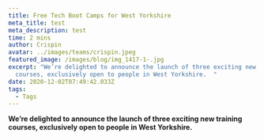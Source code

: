 ```yaml
---
title: Free Tech Boot Camps for West Yorkshire
meta_title: test
meta_description: test
time: 2 mins
author: Crispin
avatar: ../images/teams/crispin.jpeg
featured_image: /images/blog/img_1417-1-.jpg
excerpt: "We’re delighted to announce the launch of three exciting new training
  courses, exclusively open to people in West Yorkshire.  "
date: 2020-12-02T07:49:42.033Z
tags:
  - Tags
---
```

**We’re delighted to announce the launch of three exciting new training courses, exclusively open to people in West Yorkshire.**